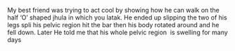My best friend was trying to act cool by showing how he can walk on the half ‘O’ shaped jhula in which you latak. He ended up slipping the two of his legs spli his pelvic region hit the bar then his body rotated around and he fell down. Later He told me that his whole pelvic region  is swelling for many days